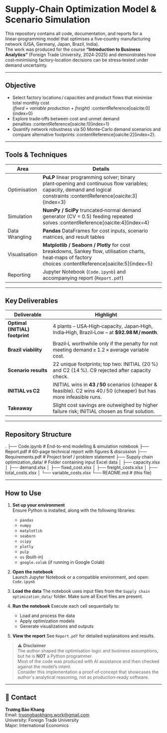 # Supply‑Chain Optimization Model & Scenario Simulation

This repository contains all code, documentation, and reports for a linear‑programming model that optimises a five‑country manufacturing network (USA, Germany, Japan, Brazil, India).  
The work was produced for the course **“Introduction to Business Analytics”** (Foreign Trade University, 2024‑2025) and demonstrates how cost‑minimising factory‑location decisions can be stress‑tested under demand uncertainty.

---

## Objective
* Select factory locations / capacities and product flows that minimise total monthly cost  
  *(fixed + variable production + freight)* :contentReference[oaicite:0]{index=0}  
* Explore trade‑offs between cost and unmet demand penalties :contentReference[oaicite:1]{index=1}  
* Quantify network robustness via 50 Monte‑Carlo demand scenarios and compare alternative footprints :contentReference[oaicite:2]{index=2}.

---

## Tools & Techniques
| Area | Details |
|------|---------|
| Optimisation | **PuLP** linear programming solver; binary plant‑opening and continuous flow variables; capacity, demand and logical constraints :contentReference[oaicite:3]{index=3} |
| Simulation | **NumPy / SciPy** truncated‑normal demand generator (CV = 0.5) feeding repeated solves :contentReference[oaicite:4]{index=4} |
| Data Wrangling | **Pandas** DataFrames for cost inputs, scenario matrices, and result tables |
| Visualisation | **Matplotlib / Seaborn / Plotly** for cost breakdowns, Sankey flow, utilisation charts, heat‑maps of factory choices :contentReference[oaicite:5]{index=5} |
| Reporting | Jupyter Notebook (`Code.ipynb`) and accompanying report (`Report.pdf`) |

---

## Key Deliverables
| Deliverable | Highlight |
|-------|---------|
| **Optimal (INITIAL) footprint** | 4 plants – USA‑High‑capacity, Japan‑High, India‑High, Brazil‑Low – at **\$92.98 M / month**. |
| **Brazil viability** | Brazil‑L worthwhile only if the penalty for not meeting demand ≥ 1.2 × average variable cost. |
| **Scenario results** | 22 unique footprints; top two: INITIAL (20 %) and C2 (14 %). C9 rejected after capacity check. |
| **INITIAL vs C2** | INITIAL wins in **43 / 50** scenarios (cheaper & feasible). C2 wins 40 / 50 (cheaper) but has more infeasible runs. |
| **Takeaway** | Slight cost savings are outweighed by higher failure risk; INITIAL chosen as final solution. |

---

## Repository Structure
.
├── Code.ipynb                        # End-to-end modelling & simulation notebook
├── Report.pdf                        # 60-page technical report with figures & discussion
├── Requirements.pdf                  # Project brief / problem statement
├── Supply chain optimization_data/   # Folder containing input Excel data
│   ├── capacity.xlsx
│   ├── demand.xlsx
│   ├── fixed_cost.xlsx
│   ├── freight_costs.xlsx
│   ├── total_costs.xlsx
│   └── variable_costs.xlsx
└── README.md                         # (this file)

---

## How to Use

1. **Set up your environment**  
   Ensure Python is installed, along with the following libraries:

   - `pandas`
   - `numpy`
   - `matplotlib`
   - `seaborn`
   - `scipy`
   - `plotly`
   - `pulp`
   - `os` (built-in)
   - `google.colab` (if running in Google Colab)

2. **Open the notebook**  
   Launch Jupyter Notebook or a compatible environment, and open: `Code.ipynb`
3. **Load the data**
   The notebook uses input files from the `Supply chain optimization_data/` folder. Make sure all Excel files are present.
4. **Run the notebook**
   Execute each cell sequentially to:
   - Load and process the data
   - Apply optimization models
   - Generate visualizations and outputs
5. **View the report**
   See `Report.pdf` for detailed explanations and results.
   
> ⚠️ **Disclaimer**  
> The author shaped the optimisation logic and business assumptions, but he is **NOT** a Python programmer.  
> Most of the code was produced with AI assistance and then checked against the model’s intent.  
> Consider this implementation a proof‑of‑concept that showcases the author's analytical reasoning, not as production‑ready software.

---

## 👤 Contact

**Trương Bảo Khang**  
Email: truongbaokhang.work@gmail.com  
University: Foreign Trade University  
Major: International Economics  
